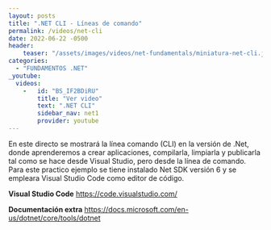```yaml
---
layout: posts
title: ".NET CLI - Líneas de comando"
permalink: /videos/net-cli
date: 2022-06-22 -0500
header:
    teaser: "/assets/images/videos/net-fundamentals/miniatura-net-cli.jpg"
categories:
  - "FUNDAMENTOS .NET"
_youtube: 
  videos:
    -   id: "BS_IF2BDiRU"
        title: "Ver video"
        text: ".NET CLI" 
        sidebar_nav: net1
        provider: youtube
---
```


En este directo se mostrará la línea comando (CLI) en la versión de .Net, donde aprenderemos a crear aplicaciones, compilarla, limpiarla y publicarla tal como se hace desde Visual Studio, pero desde la línea de comando.
Para este practico ejemplo se tiene instalado Net SDK versión 6 y se empleara Visual Studio Code como editor de código.

**Visual Studio Code**
https://code.visualstudio.com/

**Documentación extra**
https://docs.microsoft.com/en-us/dotnet/core/tools/dotnet
